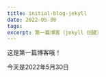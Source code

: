 ```yaml
---
title: initial-blog-jekyll
date: 2022-05-30
tags:
excerpt: 第一篇博客（jekyll 创建）
---
```


这是第一篇博客哦！

今天是2022年5月30日

<!--
Copyright © 2022,2023 [cc01cc](https://github.com/cc01cc)

本页面采用 [知识共享署名-非商业性使用 4.0 国际许可协议](http://creativecommons.org/licenses/by-nc/4.0/) 进行许可。

转载请注明原始地址：<https://github.com/cc01cc/cc01cc>
-->